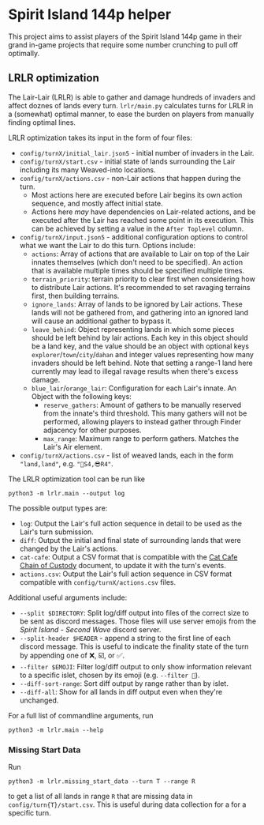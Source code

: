 # Spirit Island 144p helper

This project aims to assist players of the Spirit Island 144p game in their grand in-game projects that require some number crunching to pull off optimally.

## LRLR optimization

The Lair-Lair (LRLR) is able to gather and damage hundreds of invaders and affect doznes of lands every turn. `lrlr/main.py` calculates turns for LRLR in a (somewhat) optimal manner, to ease the burden on players from manually finding optimal lines.

LRLR optimization takes its input in the form of four files:
- `config/turnX/initial_lair.json5` - initial number of invaders in the Lair.
- `config/turnX/start.csv` - initial state of lands surrounding the Lair including its many Weaved-into locations.
- `config/turnX/actions.csv` - non-Lair actions that happen during the turn.
  - Most actions here are executed before Lair begins its own action sequence, and mostly affect initial state.
  - Actions here _may_ have dependencies on Lair-related actions, and be executed after the Lair has reached some point in its execution. This can be achieved by setting a value in the `After Toplevel` column.
- `config/turnX/input.json5` - additional configuration options to control what we want the Lair to do this turn. Options include:
  - `actions`: Array of actions that are available to Lair on top of the Lair innates themselves (which don't need to be specified). An action that is available multiple times should be specified multiple times.
  - `terrain_priority`: terrain priority to clear first when considering how to distribute Lair actions. It's recommended to set ravaging terrains first, then building terrains.
  - `ignore_lands`: Array of lands to be ignored by Lair actions. These lands will not be gathered from, and gathering into an ignored land will cause an additional gather to bypass it.
  - `leave_behind`: Object representing lands in which some pieces should be left behind by lair actions. Each key in this object should be a land key, and the value should be an object with optional keys `explorer`/`town`/`city`/`dahan` and integer values representing how many invaders should be left behind. Note that setting a range-1 land here currently may lead to illegal ravage results when there's excess damage.
  - `blue_lair`/`orange_lair`: Configuration for each Lair's innate. An Object with the following keys:
    - `reserve_gathers`: Amount of gathers to be manually reserved from the innate's third threshold. This many gathers will not be performed, allowing players to instead gather through Finder adjacency for other purposes.
    - `max_range`: Maximum range to perform gathers. Matches the Lair's Air element.
- `config/turnX/actions.csv` - list of weaved lands, each in the form `"land,land"`, e.g. `"🍪S4,😎R4"`.

The LRLR optimization tool can be run like
```
python3 -m lrlr.main --output log
```

The possible output types are:
- `log`: Output the Lair's full action sequence in detail to be used as the Lair's turn submission.
- `diff`: Output the initial and final state of surrounding lands that were changed by the Lair's actions.
- `cat-cafe`: Output a CSV format that is compatible with the [Cat Cafe Chain of Custody](https://docs.google.com/spreadsheets/d/1x9654XIyF7MKBAcl5Itv4OQ9JLdwQlXY1-Y3E6svHwY) document, to update it with the turn's events.
- `actions.csv`: Output the Lair's full action sequence in CSV format compatible with `config/turnX/actions.csv` files.

Additional useful arguments include:
- `--split $DIRECTORY`: Split log/diff output into files of the correct size to be sent as discord messages. Those files will use server emojis from the _Spirit Island - Second Wave_ discord server.
- `--split-header $HEADER` - append a string to the first line of each discord message. This is useful to indicate the finality state of the turn by appending one of ❌, ☑️, or ✅.
- `--filter $EMOJI`: Filter log/diff output to only show information relevant to a specific islet, chosen by its emoji (e.g. `--filter 🍪`).
- `--diff-sort-range`: Sort diff output by range rather than by islet.
- `--diff-all`: Show for all lands in diff output even when they're unchanged.

For a full list of commandline arguments, run
```
python3 -m lrlr.main --help
```

### Missing Start Data

Run
```
python3 -m lrlr.missing_start_data --turn T --range R
```
to get a list of all lands in range `R` that are missing data in `config/turn{T}/start.csv`. This is useful during data collection for a for a specific turn.
